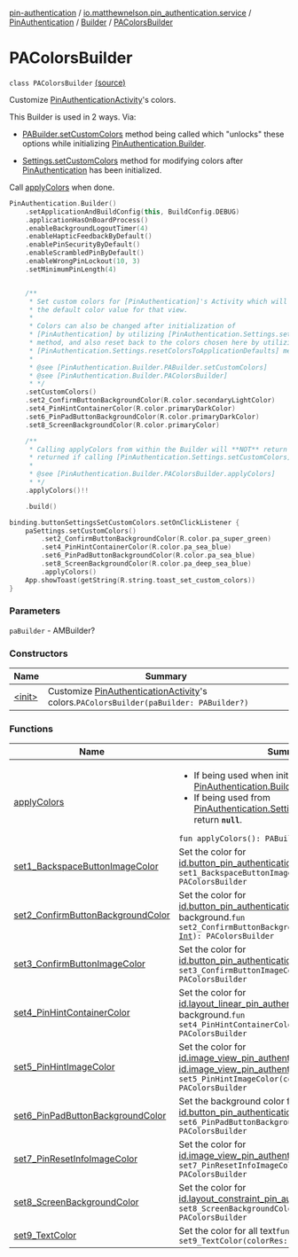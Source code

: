 [pin-authentication](../../../../index.md) / [io.matthewnelson.pin_authentication.service](../../../index.md) / [PinAuthentication](../../index.md) / [Builder](../index.md) / [PAColorsBuilder](./index.md)

# PAColorsBuilder

`class PAColorsBuilder` [(source)](https://github.com/05nelsonm/pin-authentication/blob/master/pin-authentication/src/main/java/io/matthewnelson/pin_authentication/service/PinAuthentication.kt#L299)

Customize [PinAuthenticationActivity](#)'s colors.

This Builder is used in 2 ways. Via:

* [PABuilder.setCustomColors](../-p-a-builder/set-custom-colors.md) method being called which "unlocks" these options
while initializing [PinAuthentication.Builder](../index.md).

* [Settings.setCustomColors](../../-settings/set-custom-colors.md) method for modifying colors after
[PinAuthentication](../../index.md) has been initialized.

Call [applyColors](apply-colors.md) when done.

``` kotlin
PinAuthentication.Builder()
    .setApplicationAndBuildConfig(this, BuildConfig.DEBUG)
    .applicationHasOnBoardProcess()
    .enableBackgroundLogoutTimer(4)
    .enableHapticFeedbackByDefault()
    .enablePinSecurityByDefault()
    .enableScrambledPinByDefault()
    .enableWrongPinLockout(10, 3)
    .setMinimumPinLength(4)


    /**
     * Set custom colors for [PinAuthentication]'s Activity which will overwrite
     * the default color value for that view.
     *
     * Colors can also be changed after initialization of
     * [PinAuthentication] by utilizing [PinAuthentication.Settings.setCustomColors]
     * method, and also reset back to the colors chosen here by utilizing the
     * [PinAuthentication.Settings.resetColorsToApplicationDefaults] method.
     *
     * @see [PinAuthentication.Builder.PABuilder.setCustomColors]
     * @see [PinAuthentication.Builder.PAColorsBuilder]
     * */
    .setCustomColors()
    .set2_ConfirmButtonBackgroundColor(R.color.secondaryLightColor)
    .set4_PinHintContainerColor(R.color.primaryDarkColor)
    .set6_PinPadButtonBackgroundColor(R.color.primaryDarkColor)
    .set8_ScreenBackgroundColor(R.color.primaryColor)

    /**
     * Calling applyColors from within the Builder will **NOT** return null. null is only
     * returned if calling [PinAuthentication.Settings.setCustomColors].
     *
     * @see [PinAuthentication.Builder.PAColorsBuilder.applyColors]
     * */
    .applyColors()!!

    .build()
```

``` kotlin
binding.buttonSettingsSetCustomColors.setOnClickListener {
    paSettings.setCustomColors()
        .set2_ConfirmButtonBackgroundColor(R.color.pa_super_green)
        .set4_PinHintContainerColor(R.color.pa_sea_blue)
        .set6_PinPadButtonBackgroundColor(R.color.pa_sea_blue)
        .set8_ScreenBackgroundColor(R.color.pa_deep_sea_blue)
        .applyColors()
    App.showToast(getString(R.string.toast_set_custom_colors))
}
```

### Parameters

`paBuilder` - AMBuilder?

### Constructors

| Name | Summary |
|---|---|
| [&lt;init&gt;](-init-.md) | Customize [PinAuthenticationActivity](#)'s colors.`PAColorsBuilder(paBuilder: PABuilder?)` |

### Functions

| Name | Summary |
|---|---|
| [applyColors](apply-colors.md) | <ul><li>If being used when initializing [PinAuthentication.Builder](../index.md), will return [PABuilder](../-p-a-builder/index.md)</li> <li>If being used from [PinAuthentication.Settings.setCustomColors](../../-settings/set-custom-colors.md), will return **`null`**.</li></ul>`fun applyColors(): PABuilder?` |
| [set1_BackspaceButtonImageColor](set1_-backspace-button-image-color.md) | Set the color for [id.button_pin_authentication_backspace](#)'s image.`fun set1_BackspaceButtonImageColor(colorRes: `[`Int`](https://kotlinlang.org/api/latest/jvm/stdlib/kotlin/-int/index.html)`): PAColorsBuilder` |
| [set2_ConfirmButtonBackgroundColor](set2_-confirm-button-background-color.md) | Set the color for [id.button_pin_authentication_confirm](#)'s background.`fun set2_ConfirmButtonBackgroundColor(colorRes: `[`Int`](https://kotlinlang.org/api/latest/jvm/stdlib/kotlin/-int/index.html)`): PAColorsBuilder` |
| [set3_ConfirmButtonImageColor](set3_-confirm-button-image-color.md) | Set the color for [id.button_pin_authentication_confirm](#)'s image.`fun set3_ConfirmButtonImageColor(colorRes: `[`Int`](https://kotlinlang.org/api/latest/jvm/stdlib/kotlin/-int/index.html)`): PAColorsBuilder` |
| [set4_PinHintContainerColor](set4_-pin-hint-container-color.md) | Set the color for [id.layout_linear_pin_authentication_pin_hint](#)'s background.`fun set4_PinHintContainerColor(colorRes: `[`Int`](https://kotlinlang.org/api/latest/jvm/stdlib/kotlin/-int/index.html)`): PAColorsBuilder` |
| [set5_PinHintImageColor](set5_-pin-hint-image-color.md) | Set the color for [id.image_view_pin_authentication_dot1](#) through [id.image_view_pin_authentication_dot14](#)'s image`fun set5_PinHintImageColor(colorRes: `[`Int`](https://kotlinlang.org/api/latest/jvm/stdlib/kotlin/-int/index.html)`): PAColorsBuilder` |
| [set6_PinPadButtonBackgroundColor](set6_-pin-pad-button-background-color.md) | Set the background color for all buttons (except [id.button_pin_authentication_confirm](#))`fun set6_PinPadButtonBackgroundColor(colorRes: `[`Int`](https://kotlinlang.org/api/latest/jvm/stdlib/kotlin/-int/index.html)`): PAColorsBuilder` |
| [set7_PinResetInfoImageColor](set7_-pin-reset-info-image-color.md) | Set the color for [id.image_view_pin_authentication_reset_help](#)`fun set7_PinResetInfoImageColor(colorRes: `[`Int`](https://kotlinlang.org/api/latest/jvm/stdlib/kotlin/-int/index.html)`): PAColorsBuilder` |
| [set8_ScreenBackgroundColor](set8_-screen-background-color.md) | Set the color for [id.layout_constraint_pin_authentication_container](#)`fun set8_ScreenBackgroundColor(colorRes: `[`Int`](https://kotlinlang.org/api/latest/jvm/stdlib/kotlin/-int/index.html)`): PAColorsBuilder` |
| [set9_TextColor](set9_-text-color.md) | Set the color for all text`fun set9_TextColor(colorRes: `[`Int`](https://kotlinlang.org/api/latest/jvm/stdlib/kotlin/-int/index.html)`): PAColorsBuilder` |
